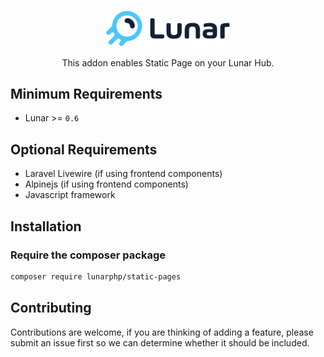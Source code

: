 <p align="center"><a href="https://lunarphp.io/" target="_blank"><picture><source media="(prefers-color-scheme: dark)" srcset="https://raw.githubusercontent.com/lunarphp/art/main/lunar-logo-dark.svg"><img alt="Lunar" width="200" src="https://raw.githubusercontent.com/lunarphp/art/main/lunar-logo.svg"></picture></a></p>


<p align="center">This addon enables Static Page on your Lunar Hub.</p>

## Minimum Requirements
- Lunar >= `0.6`

## Optional Requirements

- Laravel Livewire (if using frontend components)
- Alpinejs (if using frontend components)
- Javascript framework

## Installation

### Require the composer package

```sh
composer require lunarphp/static-pages
```

## Contributing

Contributions are welcome, if you are thinking of adding a feature, please submit an issue first so we can determine whether it should be included.
